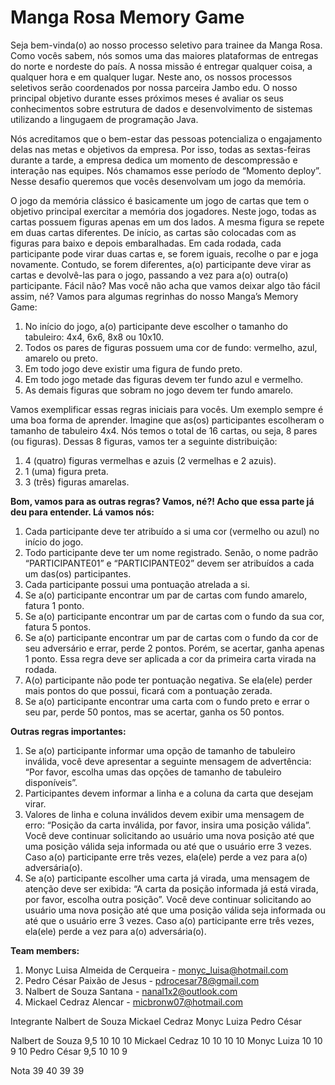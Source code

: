 # Manga Rosa Memory Game
Seja bem-vinda(o) ao nosso processo seletivo para trainee da Manga Rosa. Como vocês sabem, nós somos uma das maiores plataformas de entregas do norte e nordeste do país. 
A nossa missão é entregar qualquer coisa, a qualquer hora e em qualquer lugar. Neste ano, os nossos processos seletivos serão coordenados por nossa parceira Jambo edu. O nosso principal objetivo durante esses próximos meses é avaliar os seus conhecimentos sobre estrutura de dados e desenvolvimento de sistemas utilizando a lingugaem de programação Java. 

Nós acreditamos que o bem-estar das pessoas potencializa o engajamento delas nas metas e objetivos da empresa. Por isso, todas as sextas-feiras durante a tarde, a empresa dedica um momento de descompressão e interação nas equipes. Nós chamamos esse período de “Momento deploy”. Nesse desafio queremos que vocês desenvolvam um jogo da memória. 

O jogo da memória clássico é basicamente um jogo de cartas que tem o objetivo principal exercitar a memória dos jogadores. Neste jogo, todas as cartas possuem figuras apenas em um dos lados. A mesma figura se repete em duas cartas diferentes. De início, as cartas são colocadas com as figuras para baixo e depois embaralhadas. Em cada rodada, cada participante pode virar duas cartas e, se forem iguais, recolhe o par e joga novamente. Contudo, se forem diferentes, a(o) participante deve virar as cartas e devolvê-las para o jogo, passando a vez para a(o) outra(o) participante. Fácil não? Mas você não acha que vamos deixar algo tão fácil assim, né? Vamos para algumas regrinhas do nosso Manga’s Memory Game: 

1.	No início do jogo, a(o) participante deve escolher o tamanho do tabuleiro: 4x4, 6x6, 8x8 ou 10x10. 
2.	Todos os pares de figuras possuem uma cor de fundo: vermelho, azul, amarelo ou preto. 
3.	Em todo jogo deve existir uma figura de fundo preto. 
4.	Em todo jogo metade das figuras devem ter fundo azul e vermelho. 
5.	As demais figuras que sobram no jogo devem ter fundo amarelo.

Vamos exemplificar essas regras iniciais para vocês. Um exemplo sempre é uma boa forma de aprender. Imagine que as(os) participantes escolheram o tamanho de tabuleiro 4x4. Nós temos o total de 16 cartas, ou seja, 8 pares (ou figuras). Dessas 8 figuras, vamos ter a seguinte distribuição:

1.	4 (quatro) figuras vermelhas e azuis (2 vermelhas e 2 azuis).
2.	1 (uma) figura preta.
3.	3 (três) figuras amarelas. 

**Bom, vamos para as outras regras? Vamos, né?! Acho que essa parte já deu para entender. Lá vamos nós:** 

1.	Cada participante deve ter atribuído a si uma cor (vermelho ou azul) no início do jogo. 
2.	Todo participante deve ter um nome registrado. Senão, o nome padrão “PARTICIPANTE01” e “PARTICIPANTE02” devem ser atribuídos a cada um das(os) participantes. 
3.	Cada participante possui uma pontuação atrelada a si. 
4.	Se a(o) participante encontrar um par de cartas com fundo amarelo, fatura 1 ponto. 
5.	Se a(o) participante encontrar um par de cartas com o fundo da sua cor, fatura 5 pontos. 
6.	Se a(o) participante encontrar um par de cartas com o fundo da cor de seu adversário e errar, perde 2 pontos. Porém, se acertar, ganha apenas 1 ponto. Essa regra deve ser aplicada a cor da primeira carta virada na rodada. 
7.	A(o) participante não pode ter pontuação negativa. Se ela(ele) perder mais pontos do que possui, ficará com a pontuação zerada. 
8.	Se a(o) participante encontrar uma carta com o fundo preto e errar o seu par, perde 50 pontos, mas se acertar, ganha os 50 pontos. 

**Outras regras importantes:** 

1.	Se a(o) participante informar uma opção de tamanho de tabuleiro inválida, você deve apresentar a seguinte mensagem de advertência: “Por favor, escolha umas das opções de tamanho de tabuleiro disponíveis”. 
2.	Participantes devem informar a linha e a coluna da carta que desejam virar. 
3.	Valores de linha e coluna inválidos devem exibir uma mensagem de erro: “Posição da carta inválida, por favor, insira uma posição válida”. Você deve continuar solicitando ao usuário uma nova posição até que uma posição válida seja informada ou até que o usuário erre 3 vezes. Caso a(o) participante erre três vezes, ela(ele) perde a vez para a(o) adversária(o). 
4.	Se a(o) participante escolher uma carta já virada, uma mensagem de atenção deve ser exibida: “A carta da posição informada já está virada, por favor, escolha outra posição”. Você deve continuar solicitando ao usuário uma nova posição até que uma posição válida seja informada ou até que o usuário erre 3 vezes. Caso a(o) participante erre três vezes, ela(ele) perde a vez para a(o) adversária(o).


**Team members:**
1. Monyc Luisa Almeida de Cerqueira  -  monyc_luisa@hotmail.com
2. Pedro César Paixão de Jesus - pdrocesar78@gmail.com
3. Nalbert de Souza Santana - nanal1x2@outlook.com
4. Mickael Cedraz Alencar - micbronw07@hotmail.com 

Integrante	Nalbert de Souza 	Mickael Cedraz	Monyc Luiza	Pedro César
				
Nalbert de Souza 	9,5	10	10	10
Mickael Cedraz	  10	10	10	10
Monyc Luiza	      10	10	9 	10
Pedro César	      9,5	10	10  9
				
Nota	39	40	39	39
